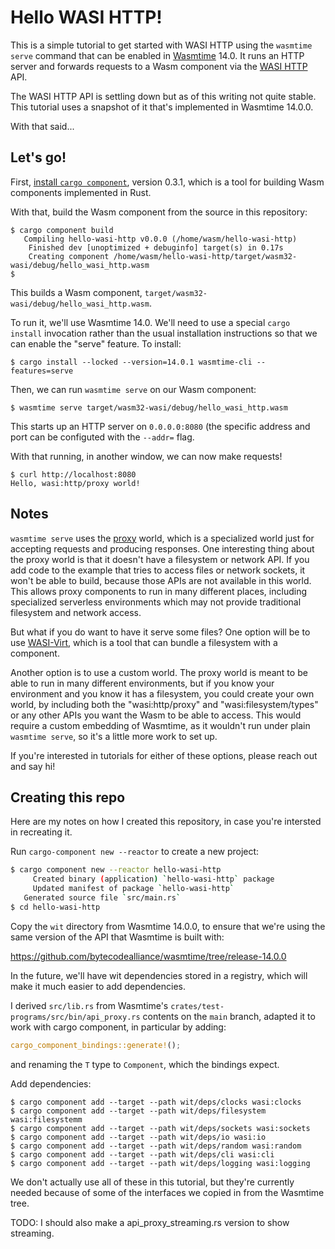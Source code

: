 # Hello WASI HTTP!

This is a simple tutorial to get started with WASI HTTP using the
`wasmtime serve` command that can be enabled in [Wasmtime] 14.0. It runs an
HTTP server and forwards requests to a Wasm component via the [WASI HTTP] API.

[Wasmtime]: https://wasmtime.dev
[WASI HTTP]: https://github.com/WebAssembly/wasi-http/

The WASI HTTP API is settling down but as of this writing not quite stable.
This tutorial uses a snapshot of it that's implemented in Wasmtime 14.0.0.

With that said...

## Let's go!

First, [install `cargo component`](https://github.com/bytecodealliance/cargo-component#requirements),
version 0.3.1, which is a tool for building Wasm components implemented in Rust.

With that, build the Wasm component from the source in this repository:
```
$ cargo component build
   Compiling hello-wasi-http v0.0.0 (/home/wasm/hello-wasi-http)
    Finished dev [unoptimized + debuginfo] target(s) in 0.17s
    Creating component /home/wasm/hello-wasi-http/target/wasm32-wasi/debug/hello_wasi_http.wasm
$
```

This builds a Wasm component, `target/wasm32-wasi/debug/hello_wasi_http.wasm`.

To run it, we'll use Wasmtime 14.0. We'll need to use a special `cargo install`
invocation rather than the usual installation instructions so that we can
enable the "serve" feature. To install:

```
$ cargo install --locked --version=14.0.1 wasmtime-cli --features=serve
```

Then, we can run `wasmtime serve` on our Wasm component:
```
$ wasmtime serve target/wasm32-wasi/debug/hello_wasi_http.wasm
```
This starts up an HTTP server on `0.0.0.0:8080` (the specific address and port
can be configuted with the `--addr=` flag.

With that running, in another window, we can now make requests!
```
$ curl http://localhost:8080
Hello, wasi:http/proxy world!
```

## Notes

`wasmtime serve` uses the [proxy] world, which is a specialized world just for
accepting requests and producing responses. One interesting thing about the proxy
world is that it doesn't have a filesystem or network API. If you add code to the
example that tries to access files or network sockets, it won't be able to build,
because those APIs are not available in this world. This allows proxy components
to run in many different places, including specialized serverless environments
which may not provide traditional filesystem and network access.

But what if you do want to have it serve some files? One option will be to use
[WASI-Virt](https://github.com/bytecodealliance/WASI-Virt), which is a tool
that can bundle a filesystem with a component.

Another option is to use a custom world. The proxy world is meant to be able
to run in many different environments, but if you know your environment and
you know it has a filesystem, you could create your own world, by including
both the "wasi:http/proxy" and "wasi:filesystem/types" or any other APIs you want
the Wasm to be able to access. This would require a custom embedding of Wasmtime,
as it wouldn't run under plain `wasmtime serve`, so it's a little more work to
set up.

If you're interested in tutorials for either of these options, please reach out
and say hi!

[proxy]: https://github.com/WebAssembly/wasi-http/blob/main/wit/proxy.wit

## Creating this repo

Here are my notes on how I created this repository, in case you're intersted
in recreating it.

Run `cargo-component new --reactor` to create a new project:

```sh
$ cargo component new --reactor hello-wasi-http
     Created binary (application) `hello-wasi-http` package
     Updated manifest of package `hello-wasi-http`
   Generated source file `src/main.rs`
$ cd hello-wasi-http
```

Copy the `wit` directory from Wasmtime 14.0.0, to ensure that we're using the
same version of the API that Wasmtime is built with:

<https://github.com/bytecodealliance/wasmtime/tree/release-14.0.0>

In the future, we'll have wit dependencies stored in a registry, which will
make it much easier to add dependencies.

I derived `src/lib.rs` from Wasmtime's
`crates/test-programs/src/bin/api_proxy.rs` contents on the `main` branch,
adapted it to work with cargo component, in particular by adding:

```rust
cargo_component_bindings::generate!();
```

and renaming the `T` type to `Component`, which the bindings expect.

Add dependencies:
```
$ cargo component add --target --path wit/deps/clocks wasi:clocks
$ cargo component add --target --path wit/deps/filesystem wasi:filesystemm
$ cargo component add --target --path wit/deps/sockets wasi:sockets
$ cargo component add --target --path wit/deps/io wasi:io
$ cargo component add --target --path wit/deps/random wasi:random
$ cargo component add --target --path wit/deps/cli wasi:cli
$ cargo component add --target --path wit/deps/logging wasi:logging
```
We don't actually use all of these in this tutorial, but they're currently
needed because of some of the interfaces we copied in from the Wasmtime tree.

TODO: I should also make a api_proxy_streaming.rs version to show streaming.
